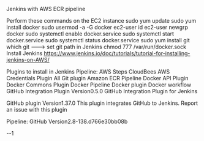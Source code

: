 Jenkins with AWS ECR pipeline

Perform these commands on the EC2 instance
sudo yum update
sudo yum install docker
sudo usermod -a -G docker ec2-user
id ec2-user
newgrp docker
sudo systemctl enable docker.service
sudo systemctl start docker.service
sudo systemctl status docker.service
sudo yum install git
which git ---> set git path in Jenkins
chmod 777 /var/run/docker.sock
Install Jenkins
https://www.jenkins.io/doc/tutorials/tutorial-for-installing-jenkins-on-AWS/

Plugins to install in Jenkins
Pipeline: AWS Steps
CloudBees AWS Credentials Plugin
All Git plugin
Amazon ECR Pipeline
Docker API Plugin
Docker Commons Plugin
Docker Pipeline
Docker plugin
Docker workflow
GitHub Integration Plugin Version0.5.0 GitHub Integration Plugin for Jenkins

GitHub plugin Version1.37.0 This plugin integrates GitHub to Jenkins. Report an issue with this plugin

Pipeline: GitHub Version2.8-138.d766e30bb08b

--1
